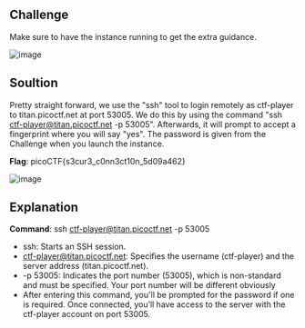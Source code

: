## Challenge 

Make sure to have the instance running to get the extra guidance.

![image](https://github.com/user-attachments/assets/325b39b2-58bf-41b3-a884-86f2be064f93)


## Soultion 

Pretty straight forward, we use the "ssh" tool to login remotely as ctf-player to titan.picoctf.net at port 53005.
We do this by using the command "ssh ctf-player@titan.picoctf.net -p 53005". Afterwards, it will prompt to accept a fingerprint where you will say "yes". The password is given from the Challenge when you launch the instance. 

**Flag**: picoCTF{s3cur3_c0nn3ct10n_5d09a462}

![image](https://github.com/user-attachments/assets/d76278c1-7ba7-4eaf-9453-04f822060c9e)

## Explanation

**Command**:  ssh ctf-player@titan.picoctf.net -p 53005 
* ssh: Starts an SSH session.
* ctf-player@titan.picoctf.net: Specifies the username (ctf-player) and the server address (titan.picoctf.net).
* -p 53005: Indicates the port number (53005), which is non-standard and must be specified. Your port number will be different obviously 
* After entering this command, you'll be prompted for the password if one is required. Once connected, you’ll have access to the server with the ctf-player account on port 53005. 
